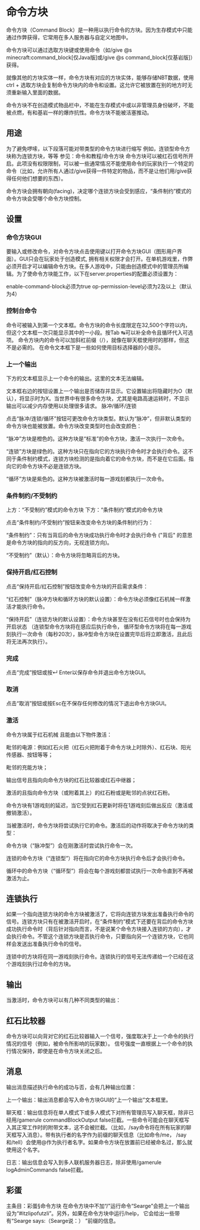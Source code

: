 # 命令方块
命令方块（Command Block）是一种用以执行命令的方块。因为生存模式中只能通过作弊获得，它常用在多人服务器与自定义地图中。


命令方块可以通过选取方块键或使用命令（如/give @s minecraft:command_block‌‌[仅Java版]或/give @s command_block‌‌[仅基岩版]）获得。

就像其他的方块实体一样，命令方块有对应的方块实体，能够存储NBT数据，使用ctrl + 选取方块会复制命令方块内的命令和设置。这允许它被放置在别的地方时无须重新输入里面的数据。

命令方块不在创造模式物品栏中，不能在生存模式中或以非管理员身份破坏，不能被点燃，有和基岩一样的爆炸抗性。命令方块不能被活塞推动。

## 用途
为了避免啰嗦，以下段落可能对带类型的命令方块进行缩写
例如，连锁型命令方块称为连锁方块，等等
参见：命令和教程/命令方块
命令方块可以被红石信号所开启。此项没有权限限制，可以被一些通常情况不能使用命令的玩家执行一个特定的命令（比如，允许所有人通过/give获得一件特定的物品，而不是让他们用/give获得任何他们想要的东西）。

命令方块会拥有朝向(facing)，决定哪个连锁方块会受到感应，“条件制约”模式的命令方块会受哪个命令方块控制。

## 设置

### 命令方块GUI
要输入或修改命令，对命令方块点击使用键以打开命令方块GUI（图形用户界面）。GUI只会在玩家处于创造模式, 拥有相关权限才会打开。在单机游戏里，作弊必须开启才可以编辑命令方块。在多人游戏中，只能由创造模式中的管理员所编辑。为了使命令方块能工作，以下在server.properties的配置必须设置为：

enable-command-block必须为true
op-permission-level必须为2及以上（默认为4）
### 控制台命令
命令可被输入到第一个文本框。命令方块的命令长度限定在32,500个字符以内，但这个文本框一次只能显示其中的一小段。按Tab ↹可以补全命令且循环代入可选项。
命令方块内的命令可以加斜杠前缀（/），就像在聊天框使用时的那样，但这不是必需的。
在命令文本框下是一些如何使用目标选择器的小提示。

### 上一个输出

下方的文本框显示上一个命令的输出。这里的文本无法编辑。

文本框右边的按钮设置上一个输出是否储存并显示。它设置输出将隐藏时为O（默认），将显示时为X。当世界中有很多命令方块，尤其是电路高速运转时，不显示输出可以减少内存使用以处理很多请求。
脉冲/循环/连锁

点击“脉冲/连锁/循环”按钮可更改命令方块类型。默认为“脉冲”，但非默认类型的命令方块也能被放置。命令方块改变类型时也会改变颜色：

“脉冲”方块是橙色的。这种方块是“标准”的命令方块，激活一次执行一次命令。

“连锁”方块是绿色的。这种方块只在指向它的方块执行命令时才会执行命令。这不同于条件制约模式，连锁方块检测的是指向着它的命令方块，而不是在它后面。指向它的命令方块不必是连锁方块。

“循环”方块是紫色的。这种方块被激活时每一游戏刻都执行一次命令。

### 条件制约/不受制约

上方：“不受制约”模式的命令方块 下方：“条件制约”模式的命令方块

点击“条件制约/不受制约”按钮来改变命令方块的条件制约行为：

“条件制约”：只有当背后的命令方块成功执行命令时才会执行命令 ("背后" 的意思是命令方块的指向的反方向，无视连锁方向)。

“不受制约”（默认）：命令方块将忽略背后的方块。

### 保持开启/红石控制

点击“保持开启/红石控制”按钮改变命令方块的开启需求条件：

“红石控制”（脉冲方块和循环方块的默认设置）：命令方块必须像红石机械一样激活才能执行命令。

“保持开启”（连锁方块的默认设置）：命令方块甚至在没有红石信号时也会保持为开启状态 （连锁型命令方块将在感应后执行命令， 循环型命令方块将在每一游戏刻执行一次命令（每秒20次），脉冲型命令方块在设置完毕后将立即激活，且此后将无法再次执行）。

### 完成

点击“完成”按钮或按↵ Enter以保存命令并退出命令方块GUI。
### 取消

点击“取消”按钮或按Esc在不保存任何修改的情况下退出命令方块GUI。

### 激活

命令方块属于红石机械 且能由以下物件激活：


毗邻的电源：例如红石火把（红石火把附着于命令方块上时除外）、红石块、阳光传感器、按钮等等；

毗邻的充能方块；

输出信号且指向向命令方块的红石比较器或红石中继器；

激活的且指向命令方块（或附着其上）的红石粉或是毗邻的点状红石粉。

命令方块有1游戏刻的延迟，当它受到红石更新时将在1游戏刻后做出反应（激活或撤销激活）。

当被激活时，命令方块将尝试执行它的命令。激活后的动作将取决于命令方块的类型：

命令方块（“脉冲型”）会在刚激活时尝试执行命令一次。

连锁的命令方块（“连锁型”）将在指向它的命令方块执行命令后才会执行命令。

循环中的命令方块（“循环型”）将会在每个游戏刻都尝试执行一次命令直到不再被激活为止。

## 连锁执行
如果一个指向连锁方块的命令方块被激活了，它将向连锁方块发出准备执行命令的信号。连锁方块只有在被激活开启时，在“条件制约”模式下还要在背后的命令方块成功执行命令时（背后针对指向而言，不是说某个命令方块接入连锁的方向），才会执行命令。不管这个连锁方块是否执行命令，只要指向另一个连锁方块，它也同样会发送出准备执行命令的信号。

连锁中的方块将在同一游戏刻执行命令。连锁执行的信号无法传递给一个已经在这个游戏刻执行过命令的方块。

## 输出
当激活时，命令方块可以有几种不同类型的输出：

## 红石比较器
命令方块可以向背对它的红石比较器输入一个信号，强度取决于上一个命令的执行情况的信号（例如，被命令所影响的玩家数）。
信号强度一直根据上一个命令的执行情况保持，即使是在命令方块关闭之后。

## 消息
输出消息描述执行命令的成功与否，会有几种输出位置：

上一个输出：输出消息都会写入命令方块GUI的“上一个输出”文本框里。


聊天框：输出信息将在单人模式下或多人模式下对所有管理员写入聊天框，除非已经用/gamerule commandBlockOutput false拦截。一些命令可能会在聊天框写入其正常工作时的附带文本，这不会被拦截。（比如，/say命令将在所有玩家的聊天框写入消息）。带有执行者的名字作为前缀的聊天信息（比如命令/me， /say和/tell）会使用@作为执行者名字。如果命令方块在放置前已经被命名过，那么就使用这个名字。

日志：输出信息会写入到多人联机服务器日志，除非使用/gamerule logAdminCommands false拦截。


## 彩蛋
主条目：彩蛋§命令方块
在命令方块中不加“/”运行命令“Searge”会把上一个输出设为“#itzlipofutzli”。另外，如果在命令方块中运行/help，
它会给出一些带有“Searge says:（Searge说：） ”前缀的信息。
